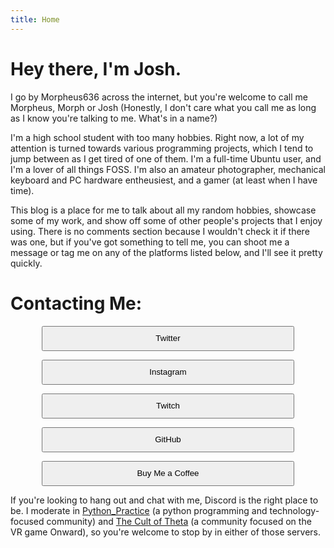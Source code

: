 ```yaml
---
title: Home
---
```

<style>
    button{
        margin-left: 10%;
        width: 80%;
        margin-right: 10%;
        height: 40px;
    }
</style>

# Hey there, I'm Josh. 
I go by Morpheus636 across the internet, but you're welcome to call me 
Morpheus, Morph or Josh (Honestly, I don't care what you call me as long as I
know you're talking to me. What's in a name?)

I'm a high school student with too many hobbies. 
Right now, a lot of my attention is turned towards various programming 
projects, which I tend to jump between as I get tired of one of them.
I'm a full-time Ubuntu user, and I'm a lover of all things FOSS. I'm also an
amateur photographer, mechanical keyboard and PC hardware entheusiest, and 
a gamer (at least when I have time).

This blog is a place for me to talk about all my random hobbies, showcase
some of my work, and show off some of other people's projects that I enjoy
using. There is no comments section because I wouldn't check it 
if there was one, but if you've got something to tell me, you can shoot me a 
message or tag me on any of the platforms listed below, and I'll see it pretty 
quickly.

# Contacting Me:
<button onclick="location.href='https://twitter.com/morpheus636'" type="button">Twitter</button>

<button onclick="location.href='https://instagram.com/morpheus636'" type="button">Instagram</button>

<button onclick="location.href='https://twitch.tv/morpheus636'" type="button">Twitch</button>

<button onclick="location.href='https://github.com/morpheus636'" type="button">GitHub</button>

<button onclick="location.href='https://www.buymeacoffee.com/morpheus636'" type="button">Buy Me a Coffee</button>

If you're looking to hang out and chat with me, Discord is the right place
to be. I moderate in
[Python_Practice](https://discord.gg/bWf3y287S5) (a python programming and
technology-focused community) and 
[The Cult of Theta](https://invite.gg/thetavr) (a community focused on the VR game Onward), so you're welcome to stop by in either of those
servers.
